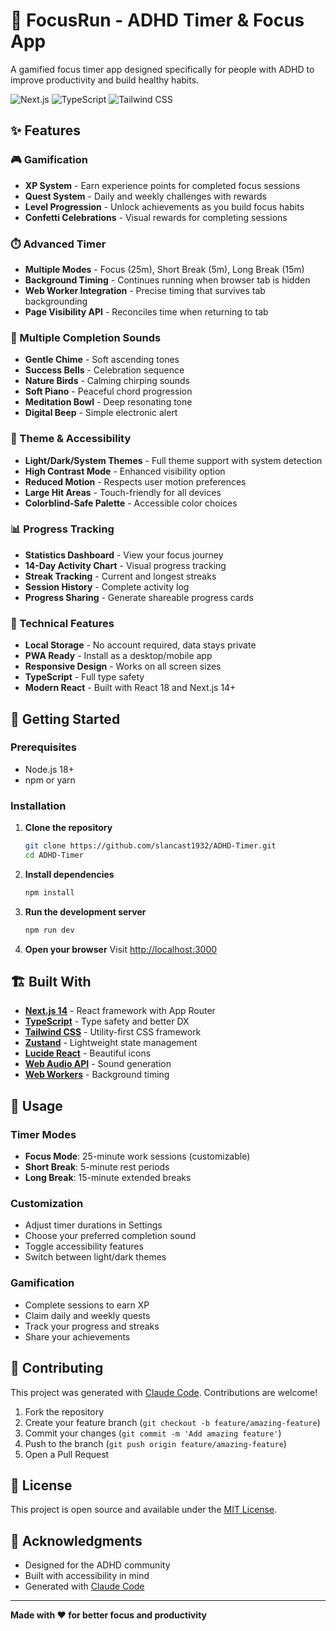 # 🎯 FocusRun - ADHD Timer & Focus App

A gamified focus timer app designed specifically for people with ADHD to improve productivity and build healthy habits.

![Next.js](https://img.shields.io/badge/Next.js-14+-black?logo=next.js)
![TypeScript](https://img.shields.io/badge/TypeScript-blue?logo=typescript)
![Tailwind CSS](https://img.shields.io/badge/Tailwind-CSS-38B2AC?logo=tailwind-css)

## ✨ Features

### 🎮 Gamification
- **XP System** - Earn experience points for completed focus sessions
- **Quest System** - Daily and weekly challenges with rewards
- **Level Progression** - Unlock achievements as you build focus habits
- **Confetti Celebrations** - Visual rewards for completing sessions

### ⏱️ Advanced Timer
- **Multiple Modes** - Focus (25m), Short Break (5m), Long Break (15m)
- **Background Timing** - Continues running when browser tab is hidden
- **Web Worker Integration** - Precise timing that survives tab backgrounding
- **Page Visibility API** - Reconciles time when returning to tab

### 🎵 Multiple Completion Sounds
- **Gentle Chime** - Soft ascending tones
- **Success Bells** - Celebration sequence
- **Nature Birds** - Calming chirping sounds
- **Soft Piano** - Peaceful chord progression
- **Meditation Bowl** - Deep resonating tone
- **Digital Beep** - Simple electronic alert

### 🎨 Theme & Accessibility
- **Light/Dark/System Themes** - Full theme support with system detection
- **High Contrast Mode** - Enhanced visibility option
- **Reduced Motion** - Respects user motion preferences
- **Large Hit Areas** - Touch-friendly for all devices
- **Colorblind-Safe Palette** - Accessible color choices

### 📊 Progress Tracking
- **Statistics Dashboard** - View your focus journey
- **14-Day Activity Chart** - Visual progress tracking
- **Streak Tracking** - Current and longest streaks
- **Session History** - Complete activity log
- **Progress Sharing** - Generate shareable progress cards

### 🔧 Technical Features
- **Local Storage** - No account required, data stays private
- **PWA Ready** - Install as a desktop/mobile app
- **Responsive Design** - Works on all screen sizes
- **TypeScript** - Full type safety
- **Modern React** - Built with React 18 and Next.js 14+

## 🚀 Getting Started

### Prerequisites
- Node.js 18+ 
- npm or yarn

### Installation

1. **Clone the repository**
   ```bash
   git clone https://github.com/slancast1932/ADHD-Timer.git
   cd ADHD-Timer
   ```

2. **Install dependencies**
   ```bash
   npm install
   ```

3. **Run the development server**
   ```bash
   npm run dev
   ```

4. **Open your browser**
   Visit [http://localhost:3000](http://localhost:3000)

## 🏗️ Built With

- **[Next.js 14](https://nextjs.org/)** - React framework with App Router
- **[TypeScript](https://www.typescriptlang.org/)** - Type safety and better DX
- **[Tailwind CSS](https://tailwindcss.com/)** - Utility-first CSS framework
- **[Zustand](https://zustand-demo.pmnd.rs/)** - Lightweight state management
- **[Lucide React](https://lucide.dev/)** - Beautiful icons
- **[Web Audio API](https://developer.mozilla.org/en-US/docs/Web/API/Web_Audio_API)** - Sound generation
- **[Web Workers](https://developer.mozilla.org/en-US/docs/Web/API/Web_Workers_API)** - Background timing

## 📱 Usage

### Timer Modes
- **Focus Mode**: 25-minute work sessions (customizable)
- **Short Break**: 5-minute rest periods
- **Long Break**: 15-minute extended breaks

### Customization
- Adjust timer durations in Settings
- Choose your preferred completion sound
- Toggle accessibility features
- Switch between light/dark themes

### Gamification
- Complete sessions to earn XP
- Claim daily and weekly quests
- Track your progress and streaks
- Share your achievements

## 🤝 Contributing

This project was generated with [Claude Code](https://claude.ai/code). Contributions are welcome!

1. Fork the repository
2. Create your feature branch (`git checkout -b feature/amazing-feature`)
3. Commit your changes (`git commit -m 'Add amazing feature'`)
4. Push to the branch (`git push origin feature/amazing-feature`)
5. Open a Pull Request

## 📄 License

This project is open source and available under the [MIT License](LICENSE).

## 🙏 Acknowledgments

- Designed for the ADHD community
- Built with accessibility in mind
- Generated with [Claude Code](https://claude.ai/code)

---

**Made with ❤️ for better focus and productivity**